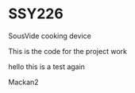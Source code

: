 # SSY226
SousVide cooking device

This is the code for the project work

hello
this is a test again

Mackan2
